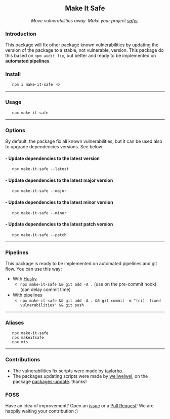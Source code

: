 <h2 align="center">Make It Safe</h2>
<p align="center"><i>Move vulnerabilities away. Make your project <ins>safer</ins>.</i></p>

### Introduction

This package will fix other package known vulnerabilities by updating the version of the package to a stable, not vulnerable, version.
This package do this based on `npm audit fix`, but better and ready to be implemented on **automated pipelines**.

### Install

```shell
   npm i make-it-safe -D
```

---

### Usage

```shell
   npx make-it-safe
```

---

### Options

By default, the package fix all known vulnerabilities, but it can be used also to upgrade dependencies versions. See below:

#### - Update dependencies to the latest version

```shell
   npx make-it-safe --latest
```

#### - Update dependencies to the latest major version

```shell
   npx make-it-safe --major
```

#### - Update dependencies to the latest minor version

```shell
   npx make-it-safe --minor
```

#### - Update dependencies to the latest patch version

```shell
   npx make-it-safe --patch
```

---

### Pipelines

This package is ready to be implemented on automated pipelines and git flow. You can use this way:

- With [Husky](https://www.npmjs.com/package/husky)
  - `npx make-it-safe && git add -A .` (use on the pre-commit hook)(can delay commit time)
- With pipelines
  - `npx make-it-safe && git add -A . && git commit -m "(ci): fixed vulnerabilities" && git push`

---

### Aliases

```shell
   npx make-it-safe
   npx makeitsafe
   npx mis
```

---

### Contributions

- The vulnerabilities fix scripts were made by [taylorho](https://github.com/TaylorHo).
- The packages updating scripts were made by [wellwelwel](https://github.com/wellwelwel), on the package [packages-update](https://github.com/wellwelwel/packages-update). thanks!

### FOSS

Have an idea of improvement? Open an [issue](https://github.com/TaylorHo/make-it-safe/issues/new) or a [Pull Request](https://github.com/TaylorHo/make-it-safe/fork)! We are happily waiting your contribution :)

